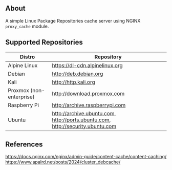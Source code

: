 ## About
A simple Linux Package Repositories cache server using NGINX `proxy_cache` module.

## Supported Repositories

| Distro                   | Repository                                                                     |
| ------------------------ | ------------------------------------------------------------------------------ |
| Alpine Linux             | https://dl-cdn.alpinelinux.org                                                 |
| Debian                   | http://deb.debian.org                                                          |
| Kali                     | http://http.kali.org                                                           |
| Proxmox (non-enterprise) | http://download.proxmox.com                                                    |
| Raspberry Pi             | http://archive.raspberrypi.com                                                 |
| Ubuntu                   | http://archive.ubuntu.com, http://ports.ubuntu.com, http://security.ubuntu.com |

## References
https://docs.nginx.com/nginx/admin-guide/content-cache/content-caching/
https://www.apalrd.net/posts/2024/cluster_debcache/
